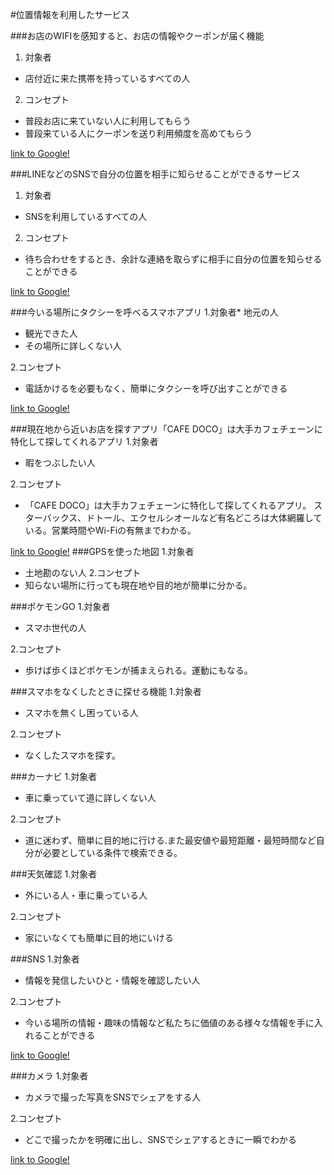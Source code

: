 #位置情報を利用したサービス

###お店のWIFIを感知すると、お店の情報やクーポンが届く機能　　　
1. 対象者
 * 店付近に来た携帯を持っているすべての人

2. コンセプト
 * 普段お店に来ていない人に利用してもらう
 * 普段来ている人にクーポンを送り利用頻度を高めてもらう

[link to Google!](http://andronavi.com/2011/10/132031)

###LINEなどのSNSで自分の位置を相手に知らせることができるサービス
1. 対象者
 * SNSを利用しているすべての人

2. コンセプト
 * 待ち合わせをするとき、余計な連絡を取らずに相手に自分の位置を知らせることができる

[link to Google!](http://rocketnews24.com/2015/09/03/627437/)


###今いる場所にタクシーを呼べるスマホアプリ
1.対象者* 地元の人 
* 観光できた人
* その場所に詳しくない人

2.コンセプト
* 電話かけるを必要もなく、簡単にタクシーを呼び出すことができる

[link to Google!](http://japan.cnet.com/app/android/35036098/)

###現在地から近いお店を探すアプリ「CAFE DOCO」は大手カフェチェーンに特化して探してくれるアプリ
1.対象者 
 * 暇をつぶしたい人

2.コンセプト 
 * 「CAFE DOCO」は大手カフェチェーンに特化して探してくれるアプリ。 スターバックス、ドトール、エクセルシオールなど有名どころは大体網羅している。営業時間やWi-Fiの有無までわかる。

[link to Google!](http://digitalfaan.jp/3748)
###GPSを使った地図
 1.対象者
 * 土地勘のない人 
2.コンセプト
 * 知らない場所に行っても現在地や目的地が簡単に分かる。
 
###ポケモンGO
1.対象者
 * スマホ世代の人
 
2.コンセプト
 * 歩けば歩くほどポケモンが捕まえられる。運動にもなる。
 
###スマホをなくしたときに探せる機能
 1.対象者
 * スマホを無くし困っている人
 
2.コンセプト
 * なくしたスマホを探す。
  
 ###カーナビ
 1.対象者
 * 車に乗っていて道に詳しくない人
   
 2.コンセプト
 * 道に迷わず、簡単に目的地に行ける.また最安値や最短距離・最短時間など自分が必要としている条件で検索できる。
 
 ###天気確認
 1.対象者
 * 外にいる人・車に乗っている人
 
 2.コンセプト
* 家にいなくても簡単に目的地にいける
  
 ###SNS
 1.対象者
 * 情報を発信したいひと・情報を確認したい人
   
 2.コンセプト
* 今いる場所の情報・趣味の情報など私たちに価値のある様々な情報を手に入れることができる
 
 [link to Google!](https://love-guava.com/android-gps-location/)
 
 ###カメラ
 1.対象者
 * カメラで撮った写真をSNSでシェアをする人
 
 2.コンセプト
* どこで撮ったかを明確に出し、SNSでシェアするときに一瞬でわかる
  
 [link to Google!](http://app.fujifilm-dsc.com/app/camera_app/pc/jp/guide03/)
